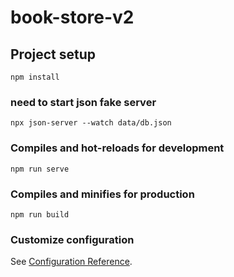 # book-store-v2

## Project setup

```
npm install
```

### need to start json fake server

```
npx json-server --watch data/db.json
```

### Compiles and hot-reloads for development

```
npm run serve
```

### Compiles and minifies for production

```
npm run build
```

### Customize configuration

See [Configuration Reference](https://cli.vuejs.org/config/).
